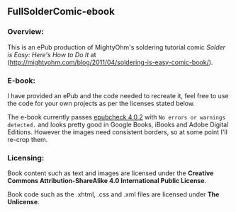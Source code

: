 ## FullSolderComic-ebook

### Overview:

This is an ePub production of MightyOhm's soldering tutorial comic *Solder is Easy: Here's How to Do It* at (http://mightyohm.com/blog/2011/04/soldering-is-easy-comic-book/).

### E-book:

I have provided an ePub and the code needed to recreate it, feel free to use the code for your own projects as per the licenses stated below.

The e-book currently passes [epubcheck 4.0.2](https://github.com/IDPF/epubcheck) with `No errors or warnings detected.` and looks pretty good in Google Books, iBooks and Adobe Digital Editions. However the images need consistent borders, so at some point I'll re-crop them.

### Licensing:

Book content such as text and images are licensed under the **Creative Commons Attribution-ShareAlike 4.0 International Public License**.

Book code such as the .xhtml, .css and .xml files are licensed under **The Unlicense**.
